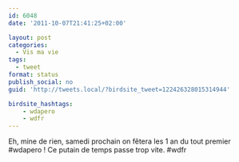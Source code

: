 ```yaml
---
id: 6048
date: '2011-10-07T21:41:25+02:00'

layout: post
categories:
  - Vis ma vie
tags:
  - tweet
format: status
publish_social: no
guid: 'http://tweets.local/?birdsite_tweet=122426328015314944'

birdsite_hashtags:
    - wdapero
    - wdfr
---
```


Eh, mine de rien, samedi prochain on fêtera les 1 an du tout premier #wdapero ! Ce putain de temps passe trop vite. #wdfr